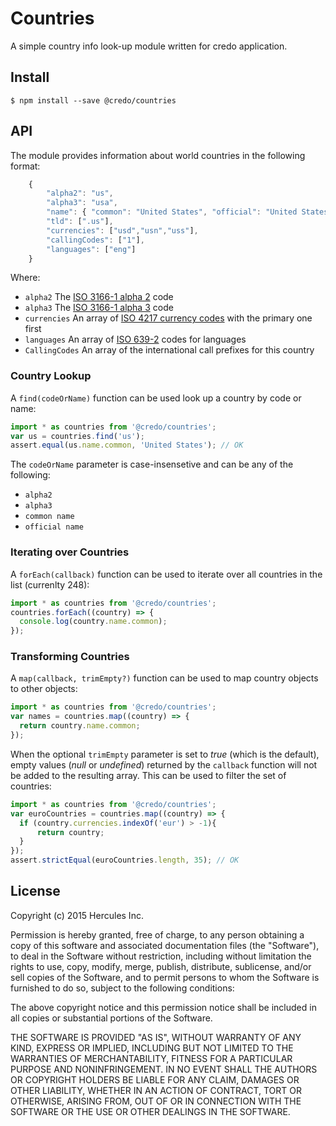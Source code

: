 ﻿# Countries
A simple country info look-up module written for credo application.

## Install
```
$ npm install --save @credo/countries
```
## API
The module provides information about world countries in the following format:

```javascript
    {
        "alpha2": "us",
        "alpha3": "usa",
        "name": { "common": "United States", "official": "United States of America" },
        "tld": [".us"],
        "currencies": ["usd","usn","uss"],
        "callingCodes": ["1"],
        "languages": ["eng"]
    }
```

Where:

  * `alpha2` The [ISO 3166-1 alpha 2](http://en.wikipedia.org/wiki/ISO_3166-1_alpha-2) code
  * `alpha3` The [ISO 3166-1 alpha 3](http://en.wikipedia.org/wiki/ISO_3166-1_alpha-3) code
  * `currencies` An array of [ISO 4217 currency codes](http://en.wikipedia.org/wiki/ISO_4217) with the primary one first
  * `languages` An array of [ISO 639-2](http://en.wikipedia.org/wiki/ISO_639-2) codes for languages
  * `CallingCodes` An array of the international call prefixes for this country

### Country Lookup
A `find(codeOrName)` function can be used look up a country by code or name:
```javascript
import * as countries from '@credo/countries';
var us = countries.find('us');
assert.equal(us.name.common, 'United States'); // OK
```
The `codeOrName` parameter is case-insensetive and can be any of the following:

  * `alpha2`
  * `alpha3`
  * `common name`
  * `official name`

### Iterating over Countries
A `forEach(callback)` function can be used to iterate over all countries in the list (currenlty 248):
```javascript
import * as countries from '@credo/countries';
countries.forEach((country) => {
  console.log(country.name.common);
});
```

### Transforming Countries
A `map(callback, trimEmpty?)` function can be used to map country objects to other objects:
```javascript
import * as countries from '@credo/countries';
var names = countries.map((country) => {
  return country.name.common; 
});
```
When the optional `trimEmpty` parameter is set to _true_ (which is the default), empty values (_null_ or _undefined_) returned by the `callback` function will not be added to the resulting array. This can be used to filter the set of countries:
```javascript
import * as countries from '@credo/countries';
var euroCountries = countries.map((country) => {
  if (country.currencies.indexOf('eur') > -1){
      return country;
  }
});
assert.strictEqual(euroCountries.length, 35); // OK
```

## License

Copyright (c) 2015 Hercules Inc.

Permission is hereby granted, free of charge, to any person obtaining a copy of this software and associated documentation files (the "Software"), to deal in the Software without restriction, including without limitation the rights to use, copy, modify, merge, publish, distribute, sublicense, and/or sell copies of the Software, and to permit persons to whom the Software is furnished to do so, subject to the following conditions:

The above copyright notice and this permission notice shall be included in all copies or substantial portions of the Software.

THE SOFTWARE IS PROVIDED "AS IS", WITHOUT WARRANTY OF ANY KIND, EXPRESS OR IMPLIED, INCLUDING BUT NOT LIMITED TO THE WARRANTIES OF MERCHANTABILITY, FITNESS FOR A PARTICULAR PURPOSE AND NONINFRINGEMENT. IN NO EVENT SHALL THE AUTHORS OR COPYRIGHT HOLDERS BE LIABLE FOR ANY CLAIM, DAMAGES OR OTHER LIABILITY, WHETHER IN AN ACTION OF CONTRACT, TORT OR OTHERWISE, ARISING FROM, OUT OF OR IN CONNECTION WITH THE SOFTWARE OR THE USE OR OTHER DEALINGS IN THE SOFTWARE.